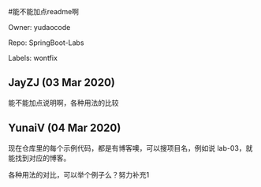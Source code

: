 #能不能加点readme啊

Owner: yudaocode

Repo: SpringBoot-Labs

Labels: wontfix 

## JayZJ (03 Mar 2020)

能不能加点说明啊，各种用法的比较

## YunaiV (04 Mar 2020)

现在仓库里的每个示例代码，都是有博客噢，可以搜项目名，例如说 lab-03，就能找到对应的博客。

各种用法的对比，可以举个例子么？努力补充1

